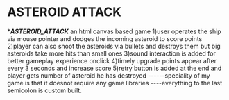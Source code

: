 # ASTEROID ATTACK
**************************ASTEROID_ATTACK*************************
an html canvas based game
1)user operates the ship via mouse pointer and dodges the incoming asteroid to score points
2)player can also shoot the asteroids via bullets and destroys them but big asteroids take more hits than small ones
3)sound interaction is added for better gameplay experience onclick
4)timely upgrade points appear after every 3 seconds and increase score 
5)retry button is added at the end and player gets number of asteroid he has destroyed 
------speciality of my game is that it doesnot require any game libraries ----everything to the last semicolon is custom built.
